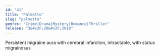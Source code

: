```yaml
---
id: "41"
title: "Palmetto"
slug: "palmetto"
genres: "Crime|Drama|Mystery|Romance|Thriller"
release: "3&#x2F;20&#x2F;2018"
---
```


Persistent migraine aura with cerebral infarction, intractable, with status migrainosus

